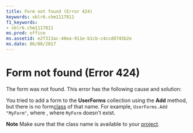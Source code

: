 ```yaml
---
title: Form not found (Error 424)
keywords: vblr6.chm1117811
f1_keywords:
- vblr6.chm1117811
ms.prod: office
ms.assetid: e2f313ac-40ea-911e-b1cb-c4ccd8745b2e
ms.date: 06/08/2017
---
```



# Form not found (Error 424)

The form was not found. This error has the following cause and solution:

You tried to add a form to the **UserForms** collection using the **Add** method, but there is no form[class](vbe-glossary.md) of that name. For example, `UserForms.Add "MyForm"`, where , where  `MyForm` doesn't exist.

 **Note**  Make sure that the class name is available to your [project](vbe-glossary.md).


